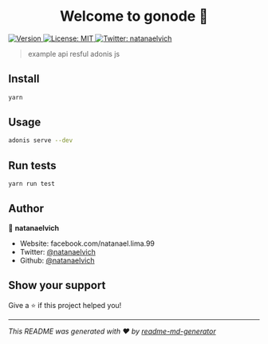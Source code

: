 <h1 align="center">Welcome to gonode 👋</h1>
<p>
  <a href="https://www.npmjs.com/package/gonode" target="_blank">
    <img alt="Version" src="https://img.shields.io/npm/v/gonode.svg">
  </a>
  <a href="#" target="_blank">
    <img alt="License: MIT" src="https://img.shields.io/badge/License-MIT-yellow.svg" />
  </a>
  <a href="https://twitter.com/natanaelvich" target="_blank">
    <img alt="Twitter: natanaelvich" src="https://img.shields.io/twitter/follow/natanaelvich.svg?style=social" />
  </a>
</p>

> example api resful adonis js

## Install

```sh
yarn
```

## Usage

```sh
adonis serve --dev
```

## Run tests

```sh
yarn run test
```

## Author

👤 **natanaelvich**

* Website: facebook.com/natanael.lima.99
* Twitter: [@natanaelvich](https://twitter.com/natanaelvich)
* Github: [@natanaelvich](https://github.com/natanaelvich)

## Show your support

Give a ⭐️ if this project helped you!

***
_This README was generated with ❤️ by [readme-md-generator](https://github.com/kefranabg/readme-md-generator)_